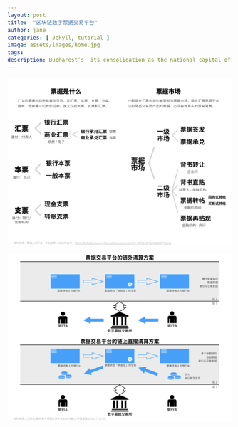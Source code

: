 ```yaml
---
layout: post
title:  "区块链数字票据交易平台"
author: jane
categories: [ Jekyll, tutorial ]
image: assets/images/home.jpg
tags: 
description: Bucharest’s  its consolidation as the national capital of Romania late in the 19th century. First mentioned as the “Citadel of București” in 1459, it became the residence of the famous Wallachian prince Vlad III the Impaler. # Add post description (optional)
---
```


![票据](assets/block100images/commercialbill01.png)

![票据](assets/block100images/commercialbill02.png)
